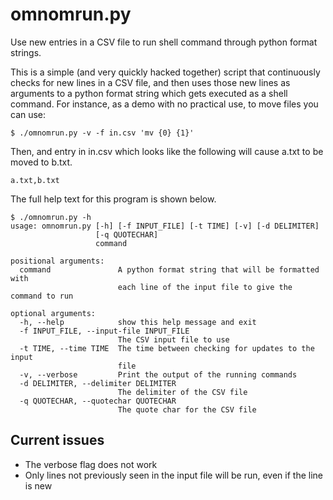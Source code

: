 # omnomrun.py
Use new entries in a CSV file to run shell command through python format strings.

This is a simple (and very quickly hacked together) script that continuously checks for new lines in a CSV file, and then uses those new lines as arguments to a python format string which gets executed as a shell command. For instance, as a demo with no practical use, to move files you can use:

```
$ ./omnomrun.py -v -f in.csv 'mv {0} {1}'
```

Then, and entry in in.csv which looks like the following will cause a.txt to be moved to b.txt.
```
a.txt,b.txt
```

The full help text for this program is shown below.
```
$ ./omnomrun.py -h
usage: omnomrun.py [-h] [-f INPUT_FILE] [-t TIME] [-v] [-d DELIMITER]
                   [-q QUOTECHAR]
                   command

positional arguments:
  command               A python format string that will be formatted with
                        each line of the input file to give the command to run

optional arguments:
  -h, --help            show this help message and exit
  -f INPUT_FILE, --input-file INPUT_FILE
                        The CSV input file to use
  -t TIME, --time TIME  The time between checking for updates to the input
                        file
  -v, --verbose         Print the output of the running commands
  -d DELIMITER, --delimiter DELIMITER
                        The delimiter of the CSV file
  -q QUOTECHAR, --quotechar QUOTECHAR
                        The quote char for the CSV file
```

## Current issues
* The verbose flag does not work
* Only lines not previously seen in the input file will be run, even if the line is new
